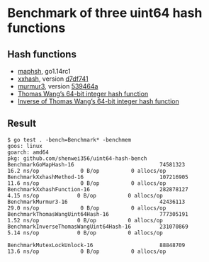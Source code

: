 # Benchmark of three uint64 hash functions

## Hash functions

- [maphsh](https://tip.golang.org/pkg/hash/maphash/), go1.14rc1
- [xxhash](https://github.com/cespare/xxhash), version [d7df741](https://github.com/cespare/xxhash/tree/d7df74196a9e781ede915320c11c378c1b2f3a1f)
- [murmur3](https://github.com/spaolacci/murmur3), version [539464a](https://github.com/spaolacci/murmur3/tree/539464a789e9b9f01bc857458ffe2c5c1a2ed382)
- [Thomas Wang’s 64-bit integer hash function](https://gist.github.com/badboy/6267743)
- [Inverse of Thomas Wang’s 64-bit integer hash function](https://naml.us/post/inverse-of-a-hash-function/)

## Result

```
$ go test . -bench=Benchmark* -benchmem
goos: linux
goarch: amd64
pkg: github.com/shenwei356/uint64-hash-bench
BenchmarkGoMapHash-16                           74581323                16.2 ns/op             0 B/op          0 allocs/op
BenchmarkXxhashMethod-16                        107216905               11.6 ns/op             0 B/op          0 allocs/op
BenchmarkXxhashFunction-16                      282878127                4.15 ns/op            0 B/op          0 allocs/op
BenchmarkMurmur3-16                             42436113                29.0 ns/op             0 B/op          0 allocs/op
BenchmarkThomasWangUint64Hash-16                777305191                1.52 ns/op            0 B/op          0 allocs/op
BenchmarkInverseThomasWangUint64Hash-16         231070869                5.14 ns/op            0 B/op          0 allocs/op

BenchmarkMutexLockUnlock-16                     88848709                13.6 ns/op             0 B/op          0 allocs/op
```